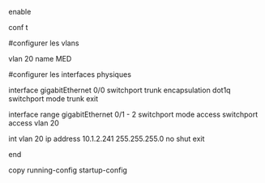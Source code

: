 
enable

conf t

#configurer les vlans

vlan 20
name MED

#configurer les interfaces physiques

interface gigabitEthernet 0/0
switchport trunk encapsulation dot1q
switchport mode trunk
exit

interface range gigabitEthernet 0/1 - 2
switchport mode access
switchport access vlan 20

int vlan 20
ip address 10.1.2.241 255.255.255.0
no shut
exit

end

copy running-config startup-config
